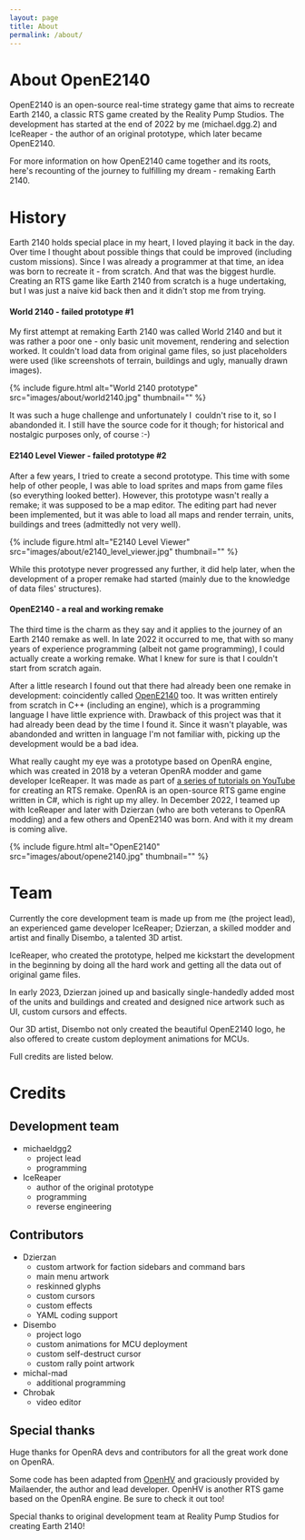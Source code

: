 ```yaml
---
layout: page
title: About
permalink: /about/
---
```


# About OpenE2140

OpenE2140 is an open-source real-time strategy game that aims to recreate Earth 2140, a classic RTS game created by the Reality Pump Studios. The development has started at the end of 2022 by me (michael.dgg.2) and IceReaper - the author of an original prototype, which later became OpenE2140.

For more information on how OpenE2140 came together and its roots, here's recounting of the journey to fulfilling my dream - remaking Earth 2140.

# History

Earth 2140 holds special place in my heart, I loved playing it back in the day. Over time I thought about possible things that could be improved (including custom missions). Since I was already a programmer at that time, an idea was born to recreate it - from scratch. And that was the biggest hurdle. Creating an RTS game like Earth 2140 from scratch is a huge undertaking, but I was just a naive kid back then and it didn't stop me from trying.

#### World 2140 - failed prototype #1

My first attempt at remaking Earth 2140 was called World 2140 and but it was rather a poor one - only basic unit movement, rendering and selection worked. It couldn't load data from original game files, so just placeholders were used (like screenshots of terrain, buildings and ugly, manually drawn images).

{% include figure.html alt="World 2140 prototype" src="images/about/world2140.jpg" thumbnail="" %}

It was such a huge challenge and unfortunately I couldn't rise to it, so I abandonded it. I still have the source code for it though; for historical and nostalgic purposes only, of course :-)

#### E2140 Level Viewer - failed prototype #2

After a few years, I tried to create a second prototype. This time with some help of other people, I was able to load sprites and maps from game files (so everything looked better). However, this prototype wasn't really a remake; it was supposed to be a map editor. The editing part had never been implemented, but it was able to load all maps and render terrain, units, buildings and trees (admittedly not very well).

{% include figure.html alt="E2140 Level Viewer" src="images/about/e2140_level_viewer.jpg" thumbnail="" %}

While this prototype never progressed any further, it did help later, when the development of a proper remake had started (mainly due to the knowledge of data files' structures).

#### OpenE2140 - a real and working remake

The third time is the charm as they say and it applies to the journey of an Earth 2140 remake as well. In late 2022 it occurred to me, that with so many years of experience programming (albeit not game programming), I could actually create a working remake. What I knew for sure is that I couldn't start from scratch again.

After a little research I found out that there had already been one remake in development: coincidently called [OpenE2140](https://gitlab.com/opene2140/opene2140) too. It was written entirely from scratch in C++ (including an engine), which is a programming language I have little exprience with. Drawback of this project was that it had already been dead by the time I found it. Since it wasn't playable, was abandonded and written in language I'm not familiar with, picking up the development would be a bad idea.

What really caught my eye was a prototype based on OpenRA engine, which was created in 2018 by a veteran OpenRA modder and game
developer IceReaper. It was made as part of [a series of tutorials on YouTube](https://www.youtube.com/playlist?list=PLfB8AMhujfIsFdjQ2-aFaupkyDUKNjmnP) for creating an RTS remake. OpenRA is an open-source RTS game engine written in C#, which is right up my alley. In December 2022, I teamed up with IceReaper and later with Dzierzan
(who are both veterans to OpenRA modding) and a few others and OpenE2140 was born. And with it my dream is coming alive. 

{% include figure.html alt="OpenE2140" src="images/about/opene2140.jpg" thumbnail="" %}

# Team

Currently the core development team is made up from me (the project lead), an experienced game developer IceReaper; Dzierzan, a skilled modder and artist and finally Disembo, a talented 3D artist.

IceReaper, who created the prototype, helped me kickstart the development in the beginning by doing all the hard work and getting all the data out of original game files.

In early 2023, Dzierzan joined up and basically single-handedly added most of the units and buildings and created and designed nice artwork such as UI, custom cursors and effects.

Our 3D artist, Disembo not only created the beautiful OpenE2140 logo, he also offered to create custom deployment animations for MCUs.

Full credits are listed below.

# Credits

## Development team

- michaeldgg2
    - project lead
    - programming
- IceReaper
    - author of the original prototype
    - programming
    - reverse engineering

## Contributors

- Dzierzan
    - custom artwork for faction sidebars and command bars
    - main menu artwork
    - reskinned glyphs
    - custom cursors
    - custom effects
    - YAML coding support
- Disembo
    - project logo
    - custom animations for MCU deployment
    - custom self-destruct cursor
    - custom rally point artwork
- michal-mad
    - additional programming
- Chrobak
    - video editor

## Special thanks

Huge thanks for OpenRA devs and contributors for all the great work done on OpenRA.

Some code has been adapted from [OpenHV](https://www.openhv.net/) and graciously provided by Mailaender, the author and lead developer. OpenHV is another RTS game based on the OpenRA engine. Be sure to check it out too!

Special thanks to original development team at Reality Pump Studios for creating Earth 2140!

